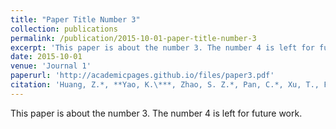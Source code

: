 ```yaml
---
title: "Paper Title Number 3"
collection: publications
permalink: /publication/2015-10-01-paper-title-number-3
excerpt: 'This paper is about the number 3. The number 4 is left for future work.'
date: 2015-10-01
venue: 'Journal 1'
paperurl: 'http://academicpages.github.io/files/paper3.pdf'
citation: 'Huang, Z.*, **Yao, K.\***, Zhao, S. Z.*, Pan, C.*, Xu, T., Feng, W., & Yang, A. Y.'
---
```

This paper is about the number 3. The number 4 is left for future work.


